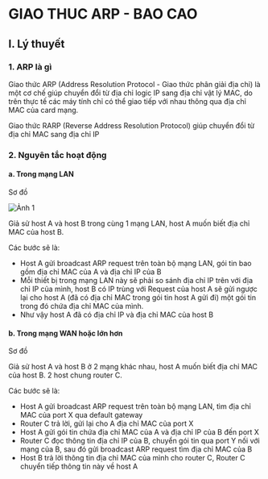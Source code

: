 # GIAO THUC ARP - BAO CAO
## I. Lý thuyết
### 1. ARP là gì
Giao thức ARP (Address Resolution Protocol - Giao thức phân giải địa chỉ) là một cơ chế giúp chuyển đổi từ địa chỉ logic IP sang địa chỉ vật lý MAC, do trên thực tế các máy tính chỉ có thể giao tiếp với nhau thông qua địa chỉ MAC của card mạng.

Giao thức RARP (Reverse Address Resolution Protocol) giúp chuyển đổi từ địa chỉ MAC sang địa chỉ IP
### 2. Nguyên tắc hoạt động
#### a. Trong mạng LAN
Sơ đồ

![Ảnh 1](https://letonphat.files.wordpress.com/2010/11/image_thumb51.png?w=309&h=242)

Giả sử host A và host B trong cùng 1 mạng LAN, host A muốn biết địa chỉ MAC của host B.

Các bước sẽ là:
* Host A gửi broadcast ARP request trên toàn bộ mạng LAN, gói tin bao gồm địa chỉ MAC của A và địa chỉ IP của B
* Mỗi thiết bị trong mạng LAN này sẽ phải so sánh địa chỉ IP trên với địa chỉ IP của mình, host B có IP trùng với Request của host A sẽ gửi ngược lại cho host A (đã có địa chỉ MAC trong gói tin host A gửi đi) một gói tin trong đó chứa địa chỉ MAC của mình.
* Như vậy host A đã có địa chỉ IP và địa chỉ MAC của host B
#### b. Trong mạng WAN hoặc lớn hơn
Sơ đồ


Giả sử host A và host B ở 2 mạng khác nhau, host A muốn biết địa chỉ MAC của host B. 2 host chung router C.

Các bước sẽ là:
* Host A gửi broadcast ARP request trên toàn bộ mạng LAN, tìm địa chỉ MAC của port X qua default gateway
* Router C trả lời, gửi lại cho A địa chỉ MAC của port X
* Host A gửi gói tin chứa địa chỉ MAC của A và địa chỉ IP của B đến port X
* Router C đọc thông tin địa chỉ IP của B, chuyển gói tin qua port Y nối với mạng của B, sau đó gửi broadcast ARP request tìm địa chỉ MAC của B
* Host B trả lời thông tin địa chỉ MAC của mình cho router C, Router C chuyển tiếp thông tin này về host A
